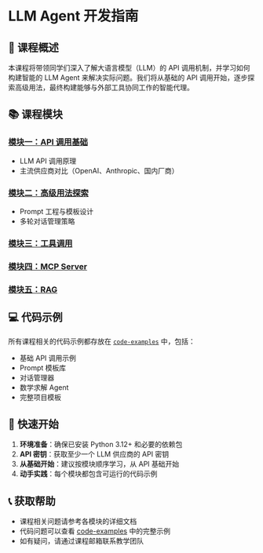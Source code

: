 # LLM Agent 开发指南

## 📖 课程概述

本课程将带领同学们深入了解大语言模型（LLM）的 API 调用机制，并学习如何构建智能的 LLM Agent 来解决实际问题。我们将从基础的 API 调用开始，逐步探索高级用法，最终构建能够与外部工具协同工作的智能代理。

## 📚 课程模块

### [模块一：API 调用基础](./api-basics.md)
- LLM API 调用原理
- 主流供应商对比（OpenAI、Anthropic、国内厂商）

### [模块二：高级用法探索](./advanced-usage.md)
- Prompt 工程与模板设计
- 多轮对话管理策略

### [模块三：工具调用](./tool-calling.md)

### [模块四：MCP Server](./mcp-server.md)

### [模块五：RAG](./rag.md)

## 💻 代码示例

所有课程相关的代码示例都存放在 [`code-examples`](./code-examples/index) 中，包括：

- 基础 API 调用示例
- Prompt 模板库
- 对话管理器
- 数学求解 Agent
- 完整项目模板

## 🚀 快速开始

1. **环境准备**：确保已安装 Python 3.12+ 和必要的依赖包
2. **API 密钥**：获取至少一个 LLM 供应商的 API 密钥
3. **从基础开始**：建议按模块顺序学习，从 API 基础开始
4. **动手实践**：每个模块都包含可运行的代码示例

## 📞 获取帮助

- 课程相关问题请参考各模块的详细文档
- 代码问题可以查看 [code-examples](./code-examples/index) 中的完整示例
- 如有疑问，请通过课程邮箱联系教学团队
